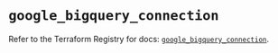 # `google_bigquery_connection`

Refer to the Terraform Registry for docs: [`google_bigquery_connection`](https://registry.terraform.io/providers/hashicorp/google/5.30.0/docs/resources/bigquery_connection).
